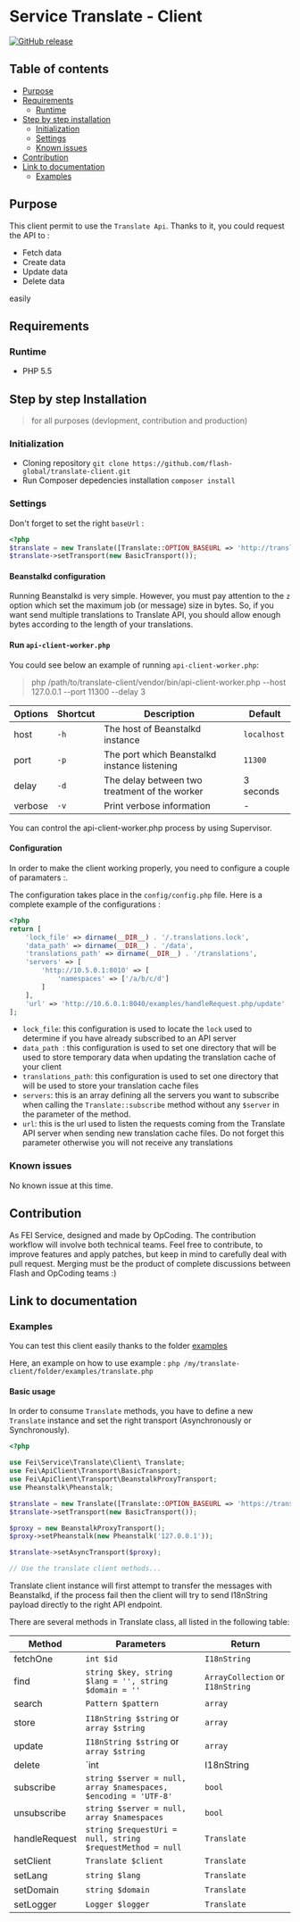 # Service Translate - Client

[![GitHub release](https://img.shields.io/github/release/flash-global/translate-client.svg?style=for-the-badge)](README.md) 

## Table of contents
- [Purpose](#purpose)
- [Requirements](#requirements)
    - [Runtime](#runtime)
- [Step by step installation](#step-by-step-installation)
    - [Initialization](#initialization)
    - [Settings](#settings)
    - [Known issues](#known-issues)
- [Contribution](#contribution)
- [Link to documentation](#link-to-documentation)
    - [Examples](#examples)

## Purpose
This client permit to use the `Translate Api`. Thanks to it, you could request the API to :
* Fetch data
* Create data
* Update data
* Delete data

easily

## Requirements 

### Runtime
- PHP 5.5

## Step by step Installation
> for all purposes (devlopment, contribution and production)

### Initialization
- Cloning repository 
```git clone https://github.com/flash-global/translate-client.git```
- Run Composer depedencies installation
```composer install```

### Settings

Don't forget to set the right `baseUrl` :

```php
<?php 
$translate = new Translate([Translate::OPTION_BASEURL => 'http://translate.dev']);
$translate->setTransport(new BasicTransport());
```

#### Beanstalkd configuration

Running Beanstalkd is very simple. However, you must pay attention to the `z` option which set the maximum job (or message) size in bytes. So, if you want send multiple translations to Translate API, you should allow enough bytes according to the length of your translations.


#### Run `api-client-worker.php`

You could see below an example of running `api-client-worker.php`:

> php /path/to/translate-client/vendor/bin/api-client-worker.php --host 127.0.0.1 --port 11300 --delay 3


| Options | Shortcut | Description                                   | Default     |
|---------|----------|-----------------------------------------------|-------------|
| host    | `-h`     | The host of Beanstalkd instance               | `localhost` |
| port    | `-p`     | The port which Beanstalkd instance listening  | `11300`     |
| delay   | `-d`     | The delay between two treatment of the worker | 3 seconds   |
| verbose | `-v`     | Print verbose information                     | -           |


You can control the api-client-worker.php process by using Supervisor.

#### Configuration

In order to make the client working properly, you need to configure a couple of paramaters :.

The configuration takes place in the `config/config.php` file. Here is a complete example of the configurations :

```php
<?php
return [
    'lock_file' => dirname(__DIR__) . '/.translations.lock',
    'data_path' => dirname(__DIR__) . '/data',
    'translations_path' => dirname(__DIR__) . '/translations',
    'servers' => [
        'http://10.5.0.1:8010' => [
            'namespaces' => ['/a/b/c/d']
        ]
    ],
    'url' => 'http://10.6.0.1:8040/examples/handleRequest.php/update'
];
```
* `lock_file`: this configuration is used to locate the `lock` used to determine if you have already subscribed to an API server
* `data_path `: this configuration is used to set one directory that will be used to store temporary data when updating the translation cache of your client
* `translations_path`: this configuration is used to set one directory that will be used to store your translation cache files
* `servers`: this is an array defining all the servers you want to subscribe when calling the `Translate::subscribe` method without any `$server` in the parameter of the method.
* `url`: this is the url used to listen the requests coming from the Translate API server when sending new translation cache files. Do not forget this parameter otherwise you will not receive any translations


### Known issues
No known issue at this time.

## Contribution
As FEI Service, designed and made by OpCoding. The contribution workflow will involve both technical teams. Feel free to contribute, to improve features and apply patches, but keep in mind to carefully deal with pull request. Merging must be the product of complete discussions between Flash and OpCoding teams :) 

## Link to documentation 

### Examples
You can test this client easily thanks to the folder [examples](examples)

Here, an example on how to use example : `php /my/translate-client/folder/examples/translate.php` 

#### Basic usage

In order to consume `Translate` methods, you have to define a new `Translate` instance and set the right transport (Asynchronously or Synchronously).


```php
<?php

use Fei\Service\Translate\Client\ Translate;
use Fei\ApiClient\Transport\BasicTransport;
use Fei\ApiClient\Transport\BeanstalkProxyTransport;
use Pheanstalk\Pheanstalk;

$translate = new Translate([Translate::OPTION_BASEURL => 'https://translate.api']); // Put your translate API base URL here
$translate->setTransport(new BasicTransport());

$proxy = new BeanstalkProxyTransport();
$proxy->setPheanstalk(new Pheanstalk('127.0.0.1'));

$translate->setAsyncTransport($proxy);

// Use the translate client methods...
```
Translate client instance will first attempt to transfer the messages with Beanstalkd, if the process fail then the client will try to send I18nString payload directly to the right API endpoint.

There are several methods in Translate class, all listed in the following table:

| Method         | Parameters                                                       | Return                              |
|---------------|------------------------------------------------------------------|-------------------------------------|
| fetchOne          | `int $id`                                                        | `I18nString`                        |
| find           | `string $key, string $lang = '', string $domain = ''`            | `ArrayCollection` or `I18nString`   |
| search           | `Pattern $pattern`                                               | `array`                             |
| store           | `I18nString $string` or `array $string`                          | `array`                             |
| update           | `I18nString $string` or `array $string`                          | `array`                             |
| delete           | `int|I18nString|Pattern|string $parameter`                       | `bool`                              |
| subscribe     | `string $server = null, array $namespaces, $encoding = 'UTF-8'`  | `bool`                              |
| unsubscribe   | `string $server = null, array $namespaces`                       | `bool`                              |
| handleRequest | `string $requestUri = null, string $requestMethod = null`        | `Translate`                         |
| setClient     | `Translate $client`                                              | `Translate`                         |
| setLang       | `string $lang`                                                   | `Translate`                         |
| setDomain     | `string $domain`                                                 | `Translate`                         |
| setLogger     | `Logger $logger`                                                 | `Translate`                         |













